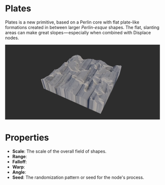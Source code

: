 # Plates



Plates is a new primitive, based on a Perlin core with flat plate-like formations created in between larger *Perlin-esque* shapes. The flat, slanting areas can make great slopes — especially when combined with Displace nodes.

![](/images/ref/Plates/Plates.webp)



# Properties

- **Scale**: The scale of the overall field of shapes.
- **Range**: 
- **Falloff**: 
- **Warp**: 
- **Angle**: 
- **Seed**: The randomization pattern or seed for the node's process.



